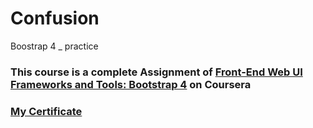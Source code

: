 # Confusion
Boostrap 4 _ practice
### This course is a complete Assignment of [Front-End Web UI Frameworks and Tools: Bootstrap 4](https://www.coursera.org/learn/bootstrap-4) on Coursera
### [My Certificate](https://coursera.org/share/99952ed77d3aa5c6a3a7cbc7bb415c03)
